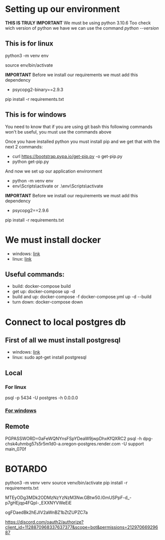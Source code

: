 # Setting up our environment

**THIS IS TRULY IMPORTANT**
We must be using python 3.10.6
Too check wich version of python we have we can use the command *python --version*

## This is for linux
python3 -m venv env

source env/bin/activate

**IMPORTANT**
Before we install our requirements we must add this dependency
- psycopg2-binary==2.9.3

pip install -r requirements.txt

## This is for windows

You need to know that if you are using git bash this following commands won't be useful, you must use the commands above

Once you have installed python you must install pip and we get that with the next 2 commands:
- curl https://bootstrap.pypa.io/get-pip.py -o get-pip.py
- python get-pip.py

And now we set up our application environment
- python -m venv env
- env\Scripts\activate or .\env\Scripts\activate

**IMPORTANT**
Before we install our requirements we must add this dependency
- psycopg2==2.9.6

pip install -r requirements.txt

# We must install docker

- windows: [link](https://docs.docker.com/desktop/install/windows-install/)
- linux: [link](https://phoenixnap.com/kb/install-docker-on-ubuntu-20-04)

## Useful commands:

- build: docker-compose build
- get up: docker-compose up -d
- build and up: docker-compose -f docker-compose.yml up -d --build
- turn down: docker-compose down

# Connect to local postgres db

## First of all we must install postgresql

- windows: [link](https://www.enterprisedb.com/downloads/postgres-postgresql-downloads)
- linux: sudo apt-get install postgresql

## Local
### For linux
psql -p 5434 -U postgres -h 0.0.0.0

### [For windows](https://stackoverflow.com/questions/56993263/connect-to-dockerized-postgres-from-windows-docker-host)


## Remote 
PGPASSWORD=0aFeWQNYnsFSpYDeaW9jwpDhxKfQXRC2 psql -h dpg-chsk4uhmbg57s5r5m1d0-a.oregon-postgres.render.com -U support main_070f


# BOTARDO

python3 -m venv venv
source venv/bin/activate
pip install -r requirements.txt

MTEyODg3MDk2ODMzNzYzNzM3Nw.GBtw50.I0mUSPpF-d_-p7gHEjqp4FQpl-_EXXNYVWeEiE

ogFDaedBk2hEJIV2aWnBZ1bZtZUPZC7a

https://discord.com/oauth2/authorize?client_id=1128870968337637377&scope=bot&permissions=21297066929687
